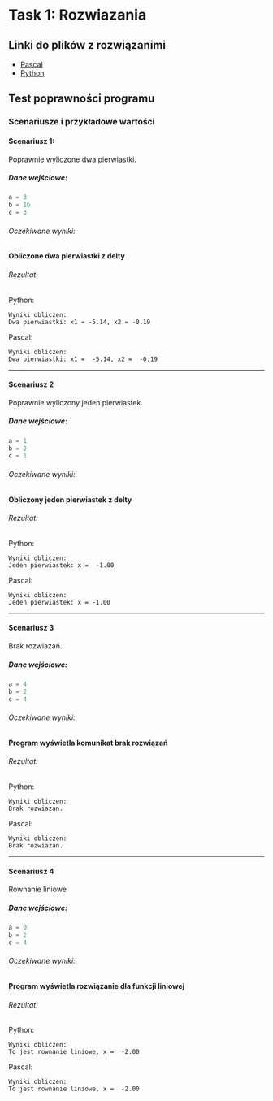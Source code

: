 # Task 1: Rozwiazania

## Linki do plików z rozwiązanimi
* [Pascal](./Pascal/main.pas)
* [Python](./Python/main.py) 

## Test poprawności programu
 
### Scenariusze i przykładowe wartości

#### Scenariusz 1:
Poprawnie wyliczone dwa pierwiastki.

##### Dane wejściowe:

```python
a = 3
b = 16
c = 3
```

###### Oczekiwane wyniki:
**Obliczone dwa pierwiastki z delty**

###### Rezultat:

Python: 
```text
Wyniki obliczen:
Dwa pierwiastki: x1 = -5.14, x2 = -0.19
```

Pascal:
```text
Wyniki obliczen:
Dwa pierwiastki: x1 =  -5.14, x2 =  -0.19
```
---

#### Scenariusz 2
Poprawnie wyliczony jeden pierwiastek.

##### Dane wejściowe:

```python
a = 1
b = 2
c = 1
```

###### Oczekiwane wyniki:
**Obliczony jeden pierwiastek z delty**

###### Rezultat:

Python: 
```text
Wyniki obliczen:
Jeden pierwiastek: x =  -1.00
```

Pascal:
```text
Wyniki obliczen:
Jeden pierwiastek: x = -1.00
```

---

#### Scenariusz 3
Brak rozwiazań.

##### Dane wejściowe:

```python
a = 4
b = 2
c = 4
```

###### Oczekiwane wyniki:
**Program wyświetla komunikat brak rozwiązań**

###### Rezultat:

Python: 
```text
Wyniki obliczen:
Brak rozwiazan.
```

Pascal:
```text
Wyniki obliczen:
Brak rozwiazan.
```
---

#### Scenariusz 4
Rownanie liniowe

##### Dane wejściowe:

```python
a = 0
b = 2
c = 4
```

###### Oczekiwane wyniki:
**Program wyświetla rozwiązanie dla funkcji liniowej**

###### Rezultat:

Python: 
```text
Wyniki obliczen:
To jest rownanie liniowe, x =  -2.00
```

Pascal:
```text
Wyniki obliczen:
To jest rownanie liniowe, x =  -2.00
```
